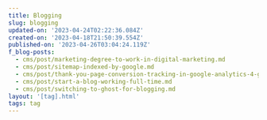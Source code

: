 ```yaml
---
title: Blogging
slug: blogging
updated-on: '2023-04-24T02:22:36.084Z'
created-on: '2023-04-18T21:50:39.554Z'
published-on: '2023-04-26T03:04:24.119Z'
f_blog-posts:
  - cms/post/marketing-degree-to-work-in-digital-marketing.md
  - cms/post/sitemap-indexed-by-google.md
  - cms/post/thank-you-page-conversion-tracking-in-google-analytics-4-ga4.md
  - cms/post/start-a-blog-working-full-time.md
  - cms/post/switching-to-ghost-for-blogging.md
layout: '[tag].html'
tags: tag
---
```



